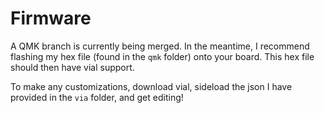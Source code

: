 # Firmware
A QMK branch is currently being merged. In the meantime, I recommend flashing my hex file (found in the `qmk` folder) onto your board. This hex file should then have vial support.

To make any customizations, download vial, sideload the json I have provided in the `via` folder, and get editing!